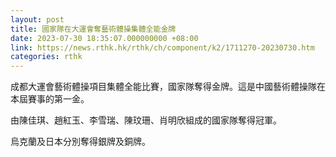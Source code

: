 ```yaml
---
layout: post
title: 國家隊在大運會奪藝術體操集體全能金牌
date: 2023-07-30 18:35:07.000000000 +08:00
link: https://news.rthk.hk/rthk/ch/component/k2/1711270-20230730.htm
categories: rthk
---
```


成都大運會藝術體操項目集體全能比賽，國家隊奪得金牌。這是中國藝術體操隊在本屆賽事的第一金。

由陳佳琪、趙紅玉、李雪瑞、陳玟珊、肖明欣組成的國家隊奪得冠軍。

烏克蘭及日本分別奪得銀牌及銅牌。
